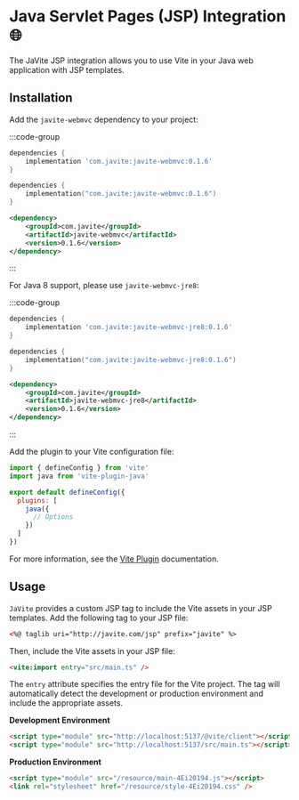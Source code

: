 # Java Servlet Pages (JSP) Integration 🌐

The JaVite JSP integration allows you to use Vite in your Java web application with JSP templates.

## Installation

Add the `javite-webmvc` dependency to your project:

:::code-group
```groovy [build.gradle]
dependencies {
    implementation 'com.javite:javite-webmvc:0.1.6'
}
```

```kotlin [build.gradle.kts]
dependencies {
    implementation("com.javite:javite-webmvc:0.1.6")
}
```

```xml [pom.xml]
<dependency>
    <groupId>com.javite</groupId>
    <artifactId>javite-webmvc</artifactId>
    <version>0.1.6</version>
</dependency>
```
:::

For Java 8 support, please use `javite-webmvc-jre8`:

:::code-group
```groovy [build.gradle]
dependencies {
    implementation 'com.javite:javite-webmvc-jre8:0.1.6'
}
```

```kotlin [build.gradle.kts]
dependencies {
    implementation("com.javite:javite-webmvc-jre8:0.1.6")
}
```

```xml [pom.xml]
<dependency>
    <groupId>com.javite</groupId>
    <artifactId>javite-webmvc-jre8</artifactId>
    <version>0.1.6</version>
</dependency>
```
:::

Add the plugin to your Vite configuration file:

```js
import { defineConfig } from 'vite'
import java from 'vite-plugin-java'

export default defineConfig({
  plugins: [
    java({
      // Options
    })
  ]
})
```

For more information, see the [Vite Plugin](/guide/vite-plugin) documentation.

## Usage

`JaVite` provides a custom JSP tag to include the Vite assets in your JSP templates. Add the following tag to your JSP file:

```html
<%@ taglib uri="http://javite.com/jsp" prefix="javite" %>
```

Then, include the Vite assets in your JSP file:

```html
<vite:import entry="src/main.ts" />
```

The `entry` attribute specifies the entry file for the Vite project. The tag will automatically detect the development or production environment and include the appropriate assets.

**Development Environment**

```html
<script type="module" src="http://localhost:5137/@vite/client"></script>
<script type="module" src="http://localhost:5137/src/main.ts"></script>
```

**Production Environment**

```html
<script type="module" src="/resource/main-4Ei20194.js"></script>
<link rel="stylesheet" href="/resource/style-4Ei20194.css" />
```
